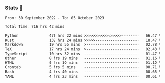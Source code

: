 ### Stats 👋
<!--START_SECTION:waka-->

```txt
From: 30 September 2022 - To: 05 October 2023

Total Time: 716 hrs 42 mins

Python              476 hrs 22 mins >>>>>>>>>>>>>>>>>--------   66.47 %
Rust                132 hrs 24 mins >>>>>--------------------   18.47 %
Markdown            19 hrs 55 mins  >------------------------   02.78 %
TeX                 17 hrs 24 mins  >------------------------   02.43 %
TypeScript          10 hrs 32 mins  -------------------------   01.47 %
Other               8 hrs 19 mins   -------------------------   01.16 %
HTML                8 hrs 16 mins   -------------------------   01.15 %
Crontab             5 hrs 5 mins    -------------------------   00.71 %
Bash                4 hrs 40 mins   -------------------------   00.65 %
YAML                4 hrs 23 mins   -------------------------   00.61 %
```

<!--END_SECTION:waka-->

<!--
**buhaytza2005/buhaytza2005** is a ✨ _special_ ✨ repository because its `README.md` (this file) appears on your GitHub profile.

Here are some ideas to get you started:

- 🔭 I’m currently working on ...
- 🌱 I’m currently learning ...
- 👯 I’m looking to collaborate on ...
- 🤔 I’m looking for help with ...
- 💬 Ask me about ...
- 📫 How to reach me: ...
- 😄 Pronouns: ...
- ⚡ Fun fact: ...
-->


